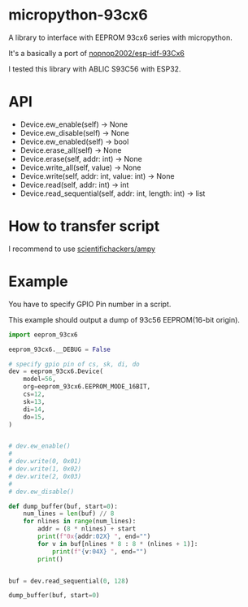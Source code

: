 # micropython-93cx6

A library to interface with EEPROM 93cx6 series with micropython.

It's a basically a port of [nopnop2002/esp-idf-93Cx6](https://github.com/nopnop2002/esp-idf-93Cx6)

I tested this library with ABLIC S93C56 with ESP32.

# API
- Device.ew_enable(self) -> None
- Device.ew_disable(self) -> None
- Device.ew_enabled(self) -> bool
- Device.erase_all(self) -> None
- Device.erase(self, addr: int) -> None
- Device.write_all(self, value) -> None
- Device.write(self, addr: int, value: int) -> None
- Device.read(self, addr: int) -> int
- Device.read_sequential(self, addr: int, length: int) -> list

# How to transfer script
I recommend to use [scientifichackers/ampy](https://github.com/scientifichackers/ampy)

# Example
You have to specify GPIO Pin number in a script.

This example should output a dump of 93c56 EEPROM(16-bit origin).
```python
import eeprom_93cx6

eeprom_93cx6.__DEBUG = False

# specify gpio pin of cs, sk, di, do
dev = eeprom_93cx6.Device(
    model=56,
    org=eeprom_93cx6.EEPROM_MODE_16BIT,
    cs=12,
    sk=13,
    di=14,
    do=15,
)


# dev.ew_enable()
#
# dev.write(0, 0x01)
# dev.write(1, 0x02)
# dev.write(2, 0x03)
#
# dev.ew_disable()

def dump_buffer(buf, start=0):
    num_lines = len(buf) // 8
    for nlines in range(num_lines):
        addr = (8 * nlines) + start
        print(f"0x{addr:02X} ", end="")
        for v in buf[nlines * 8 : 8 * (nlines + 1)]:
            print(f"{v:04X} ", end="")
        print()


buf = dev.read_sequential(0, 128)

dump_buffer(buf, start=0)
```
